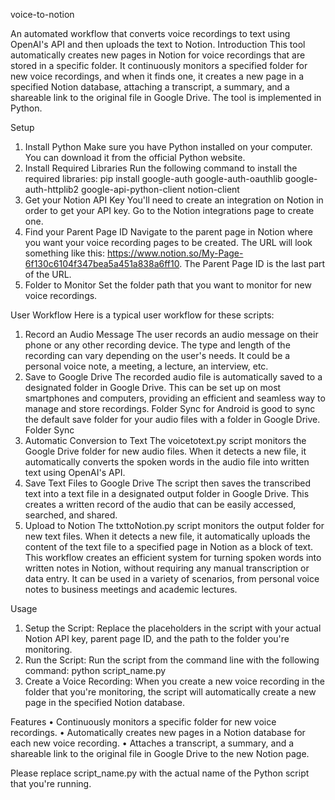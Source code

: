 voice-to-notion

An automated workflow that converts voice recordings to text using OpenAI's API and then uploads the text to Notion.
Introduction
This tool automatically creates new pages in Notion for voice recordings that are stored in a specific folder. It continuously monitors a specified folder for new voice recordings, and when it finds one, it creates a new page in a specified Notion database, attaching a transcript, a summary, and a shareable link to the original file in Google Drive. The tool is implemented in Python.

Setup
1.	Install Python
Make sure you have Python installed on your computer. You can download it from the official Python website.
2.	Install Required Libraries
Run the following command to install the required libraries:
pip install google-auth google-auth-oauthlib google-auth-httplib2 google-api-python-client notion-client
3.	Get your Notion API Key
You'll need to create an integration on Notion in order to get your API key. Go to the Notion integrations page to create one.
4.	Find your Parent Page ID
Navigate to the parent page in Notion where you want your voice recording pages to be created. The URL will look something like this: https://www.notion.so/My-Page-6f130c6104f347bea5a451a838a6ff10. The Parent Page ID is the last part of the URL.
5.	Folder to Monitor
Set the folder path that you want to monitor for new voice recordings.

User Workflow
Here is a typical user workflow for these scripts:
1.	Record an Audio Message
The user records an audio message on their phone or any other recording device. The type and length of the recording can vary depending on the user's needs. It could be a personal voice note, a meeting, a lecture, an interview, etc.
2.	Save to Google Drive
The recorded audio file is automatically saved to a designated folder in Google Drive. This can be set up on most smartphones and computers, providing an efficient and seamless way to manage and store recordings. Folder Sync for Android is good to sync the default save folder for your audio files with a folder in Google Drive. Folder Sync
3.	Automatic Conversion to Text
The voicetotext.py script monitors the Google Drive folder for new audio files. When it detects a new file, it automatically converts the spoken words in the audio file into written text using OpenAI's API.
4.	Save Text Files to Google Drive
The script then saves the transcribed text into a text file in a designated output folder in Google Drive. This creates a written record of the audio that can be easily accessed, searched, and shared.
5.	Upload to Notion
The txttoNotion.py script monitors the output folder for new text files. When it detects a new file, it automatically uploads the content of the text file to a specified page in Notion as a block of text.
This workflow creates an efficient system for turning spoken words into written notes in Notion, without requiring any manual transcription or data entry. It can be used in a variety of scenarios, from personal voice notes to business meetings and academic lectures.

Usage
1.	Setup the Script:
Replace the placeholders in the script with your actual Notion API key, parent page ID, and the path to the folder you're monitoring.
2.	Run the Script:
Run the script from the command line with the following command:
python script_name.py
3.	Create a Voice Recording:
When you create a new voice recording in the folder that you're monitoring, the script will automatically create a new page in the specified Notion database.

Features
•	Continuously monitors a specific folder for new voice recordings.
•	Automatically creates new pages in a Notion database for each new voice recording.
•	Attaches a transcript, a summary, and a shareable link to the original file in Google Drive to the new Notion page.

Please replace script_name.py with the actual name of the Python script that you're running.


